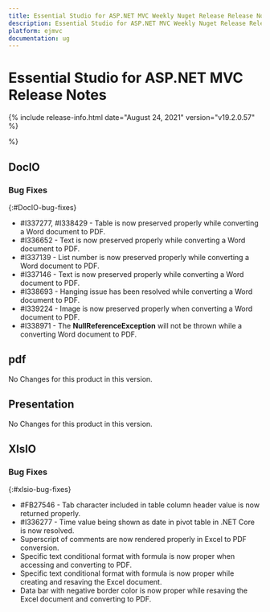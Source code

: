 ```yaml
---
title: Essential Studio for ASP.NET MVC Weekly Nuget Release Release Notes  
description: Essential Studio for ASP.NET MVC Weekly Nuget Release Release Notes  
platform: ejmvc
documentation: ug
---
```


# Essential Studio for ASP.NET MVC  Release Notes  

{% include release-info.html date="August 24, 2021"  version="v19.2.0.57" %} 



 %}



## DocIO

### Bug Fixes
{:#DocIO-bug-fixes}

* \#I337277, #I338429 - Table is now preserved properly while converting a Word document to PDF.
* \#I336652 - Text is now preserved properly while converting a Word document to PDF.
* \#I337139 - List number is now preserved properly while converting a Word document to PDF.
* \#I337146 - Text is now preserved properly while converting a Word document to PDF.
* \#I338693 - Hanging issue has been resolved while converting a Word document to PDF.
* \#I339224 - Image is now preserved properly when converting a Word document to PDF.
* \#I338971 - The **NullReferenceException** will not be thrown while a converting Word document to PDF.
## pdf

No Changes for this product in this version.

[//]: # "Delete the contents of this file while new content is added."

## Presentation

No Changes for this product in this version.

[//]: # "Delete the contents of this file while new content is added."

## XlsIO

### Bug Fixes
{:#xlsio-bug-fixes}

* \#FB27546 - Tab character included in table column header value is now returned properly.
* \#I336277 - Time value being shown as date in pivot table in .NET Core is now resolved.
* Superscript of comments are now rendered properly in Excel to PDF conversion.
* Specific text conditional format with formula is now proper when accessing and converting to PDF.
* Specific text conditional format with formula is now proper while creating and resaving the Excel document.
* Data bar with negative border color is now proper while resaving the Excel document and converting to PDF.

